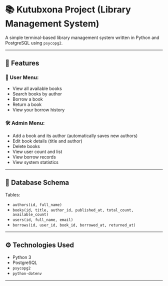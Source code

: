 # 📚 Kutubxona Project (Library Management System)

A simple terminal-based library management system written in Python and PostgreSQL using `psycopg2`.

---

## 🚀 Features

### 👤 User Menu:
- View all available books
- Search books by author
- Borrow a book
- Return a book
- View your borrow history

### 🛠 Admin Menu:
- Add a book and its author (automatically saves new authors)
- Edit book details (title and author)
- Delete books
- View user count and list
- View borrow records
- View system statistics

---

## 🧱 Database Schema

Tables:
- `authors(id, full_name)`
- `books(id, title, author_id, published_at, total_count, available_count)`
- `users(id, full_name, email)`
- `borrows(id, user_id, book_id, borrowed_at, returned_at)`

---

## ⚙️ Technologies Used
- Python 3
- PostgreSQL
- `psycopg2`
- `python-dotenv`

---

